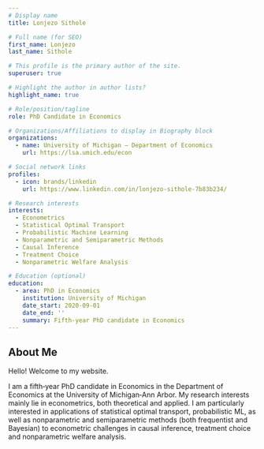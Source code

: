```yaml
---
# Display name
title: Lonjezo Sithole

# Full name (for SEO)
first_name: Lonjezo
last_name: Sithole

# This profile is the primary author of the site.
superuser: true

# Highlight the author in author lists?
highlight_name: true

# Role/position/tagline
role: PhD Candidate in Economics

# Organizations/Affiliations to display in Biography block
organizations:
  - name: University of Michigan – Department of Economics
    url: https://lsa.umich.edu/econ

# Social network links
profiles:
  - icon: brands/linkedin
    url: https://www.linkedin.com/in/lonjezo-sithole-7b83b234/

# Research interests
interests:
  - Econometrics
  - Statistical Optimal Transport
  - Probabilistic Machine Learning
  - Nonparametric and Semiparametric Methods
  - Causal Inference
  - Treatment Choice
  - Nonparametric Welfare Analysis

# Education (optional)
education:
  - area: PhD in Economics
    institution: University of Michigan
    date_start: 2020-09-01
    date_end: ''
    summary: Fifth‑year PhD candidate in Economics
---
```


## About Me

Hello! Welcome to my website.

I am a fifth‑year PhD candidate in Economics in the Department of Economics at the University of Michigan‑Ann Arbor. My research interests mainly lie in econometrics, both theoretical and applied. I am particularly interested in applications of statistical optimal transport, probabilistic ML, as well as nonparametric and semiparametric methods (both frequentist and Bayesian) to econometric challenges in causal inference, treatment choice and nonparametric welfare analysis.
